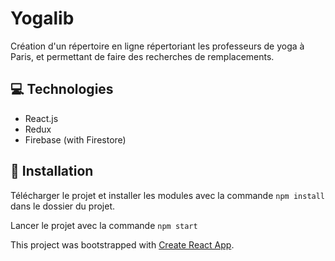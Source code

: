 # Yogalib 
Création d'un répertoire en ligne répertoriant les professeurs de yoga à Paris, et permettant de faire des recherches de remplacements.

## :computer: Technologies 
- React.js
- Redux
- Firebase (with Firestore)

## :hammer: Installation
Télécharger le projet et installer les modules avec la commande `npm install` dans le dossier du projet.

Lancer le projet avec la commande `npm start`


This project was bootstrapped with [Create React App](https://github.com/facebook/create-react-app).


